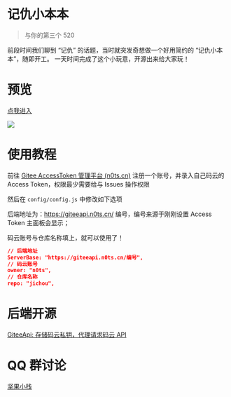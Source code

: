 # 记仇小本本

> 与你的第三个 520

前段时间我们聊到 “记仇” 的话题，当时就突发奇想做一个好用简约的 “记仇小本本”，随即开工。
一天时间完成了这个小玩意，开源出来给大家玩！

# 预览

[点我进入](https://heng.n0ts.cn/)

![](https://cdn.nutssss.cn/wp-content/uploads/2021/05/1621480993-Snipaste_2021-05-20_11-17-37.png)



# 使用教程

前往 [Gitee AccessToken 管理平台 (n0ts.cn)](https://gitee.n0ts.cn/) 注册一个账号，并录入自己码云的 Access Token，权限最少需要给与 Issues 操作权限

然后在 `config/config.js` 中修改如下选项

后端地址为：https://giteeapi.n0ts.cn/ 编号，编号来源于刚刚设置 Access Token 主面板会显示；

码云账号与仓库名称填上，就可以使用了！

```json
// 后端地址
ServerBase: "https://giteeapi.n0ts.cn/编号",
// 码云账号
owner: "n0ts",
// 仓库名称
repo: "jichou",
```



# 后端开源

[GiteeApi: 存储码云私钥，代理请求码云 API](https://gitee.com/n0ts/gitee-api)



# QQ 群讨论

[坚果小栈](https://jq.qq.com/?_wv=1027&k=Mh7ah6Dd)
